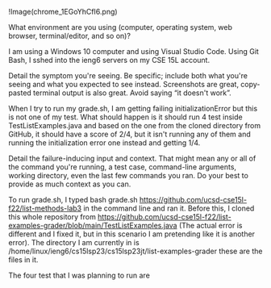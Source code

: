 !Image(chrome_1EGoYhCfI6.png)

What environment are you using (computer, operating system, web browser, terminal/editor, and so on)?

I am using a Windows 10 computer and using Visual Studio Code. Using Git Bash, I sshed into the ieng6 servers on my  CSE 15L account. 

Detail the symptom you're seeing. Be specific; include both what you're seeing and what you expected to see instead. Screenshots are great, copy-pasted terminal output is also great. Avoid saying “it doesn't work”.

When I try to run my grade.sh, I am getting failing initializationError but this is not one of my test. What should happen is it should run 4 test inside TestListExamples.java and based on the one from the cloned directory from GitHub, it should have a score of 2/4, but it isn't running any of them and running the initialization error one instead and getting 1/4.



Detail the failure-inducing input and context. That might mean any or all of the command you're running, a test case, command-line arguments, working directory, even the last few commands you ran. Do your best to provide as much context as you can.



To run grade.sh, I typed bash grade.sh https://github.com/ucsd-cse15l-f22/list-methods-lab3 in the command line and ran it. Before this, I cloned this whole repository from https://github.com/ucsd-cse15l-f22/list-examples-grader/blob/main/TestListExamples.java (The actual error is different and I fixed it, but in this scenario I am pretending like it is another error). The directory I am currently in is /home/linux/ieng6/cs15lsp23/cs15lsp23jt/list-examples-grader these are the files in it.



The four test that I was planning to run are 





